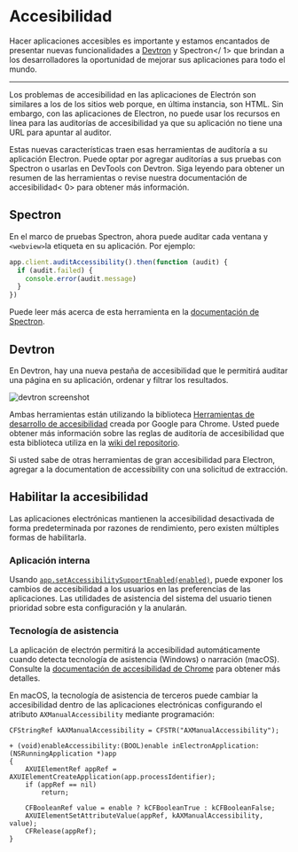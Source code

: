 # Accesibilidad

Hacer aplicaciones accesibles es importante y estamos encantados de presentar nuevas funcionalidades a [Devtron](https://electronjs.org/devtron) y Spectron</ 1> que brindan a los desarrolladores la oportunidad de mejorar sus aplicaciones para todo el mundo.</p> 

* * *

Los problemas de accesibilidad en las aplicaciones de Electrón son similares a los de los sitios web porque, en última instancia, son HTML. Sin embargo, con las aplicaciones de Electron, no puede usar los recursos en línea para las auditorías de accesibilidad ya que su aplicación no tiene una URL para apuntar al auditor.

Estas nuevas características traen esas herramientas de auditoría a su aplicación Electron. Puede optar por agregar auditorías a sus pruebas con Spectron o usarlas en DevTools con Devtron. Siga leyendo para obtener un resumen de las herramientas o revise nuestra documentación de accesibilidad< 0> para obtener más información.</p> 

## Spectron

En el marco de pruebas Spectron, ahora puede auditar cada ventana y `<webview>`la etiqueta en su aplicación. Por ejemplo:

```javascript
app.client.auditAccessibility().then(function (audit) {
  if (audit.failed) {
    console.error(audit.message)
  }
})
```

Puede leer más acerca de esta herramienta en la [documentación de Spectron](https://github.com/electron/spectron#accessibility-testing).

## Devtron

En Devtron, hay una nueva pestaña de accesibilidad que le permitirá auditar una página en su aplicación, ordenar y filtrar los resultados.

![devtron screenshot](https://cloud.githubusercontent.com/assets/1305617/17156618/9f9bcd72-533f-11e6-880d-389115f40a2a.png)

Ambas herramientas están utilizando la biblioteca [Herramientas de desarrollo de accesibilidad](https://github.com/GoogleChrome/accessibility-developer-tools) creada por Google para Chrome. Usted puede obtener más información sobre las reglas de auditoría de accesibilidad que esta biblioteca utiliza en la [wiki del repositorio](https://github.com/GoogleChrome/accessibility-developer-tools/wiki/Audit-Rules).

Si usted sabe de otras herramientas de gran accesibilidad para Electron, agregar a la documentation</a> de accessibility con una solicitud de extracción.</p> 

## Habilitar la accesibilidad

Las aplicaciones electrónicas mantienen la accesibilidad desactivada de forma predeterminada por razones de rendimiento, pero existen múltiples formas de habilitarla.

### Aplicación interna

Usando [`app.setAccessibilitySupportEnabled(enabled)`](../api/app.md#appsetaccessibilitysupportenabledenabled-macos-windows), puede exponer los cambios de accesibilidad a los usuarios en las preferencias de las aplicaciones. Las utilidades de asistencia del sistema del usuario tienen prioridad sobre esta configuración y la anularán.

### Tecnología de asistencia

La aplicación de electrón permitirá la accesibilidad automáticamente cuando detecta tecnología de asistencia (Windows) o narración (macOS). Consulte la [documentación de accesibilidad de Chrome](https://www.chromium.org/developers/design-documents/accessibility#TOC-How-Chrome-detects-the-presence-of-Assistive-Technology) para obtener más detalles.

En macOS, la tecnología de asistencia de terceros puede cambiar la accesibilidad dentro de las aplicaciones electrónicas configurando el atributo `AXManualAccessibility` mediante programación:

```objc
CFStringRef kAXManualAccessibility = CFSTR("AXManualAccessibility");

+ (void)enableAccessibility:(BOOL)enable inElectronApplication:(NSRunningApplication *)app
{
    AXUIElementRef appRef = AXUIElementCreateApplication(app.processIdentifier);
    if (appRef == nil)
        return;

    CFBooleanRef value = enable ? kCFBooleanTrue : kCFBooleanFalse;
    AXUIElementSetAttributeValue(appRef, kAXManualAccessibility, value);
    CFRelease(appRef);
}
```